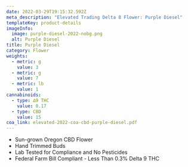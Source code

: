 ```yaml
---
date: 2022-03-29T19:15:32.592Z
meta_description: "Elevated Trading Delta 8 Flower: Purple Diesel"
templateKey: product-details
imageInfo:
  image: purple-diesel-2022-nobg.png
  alt: Purple Diesel
title: Purple Diesel
category: Flower
weights:
  - metric: g
    value: 3
  - metric: g
    value: 7
  - metric: lb
    value: 1
cannabinoids:
  - type: ∆9 THC
    value: 0.17
  - type: CBD
    value: 15
coa_link: elevated-2022-coa-cbd-purple-diesel.pdf
---
```



* Sun-grown Oregon CBD Flower
* Hand Trimmed Buds
* Lab Tested for Compliance and No Pesticides
* Federal Farm Bill Compliant - Less Than 0.3% Delta 9 THC